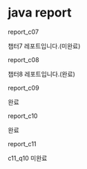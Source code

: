 # java report

report_c07

챕터7 레포트입니다.(미완료)


report_c08

챕터8 레포트입니다.(완료)


report_c09

완료


report_c10

완료


report_c11

c11_q10 미완료
